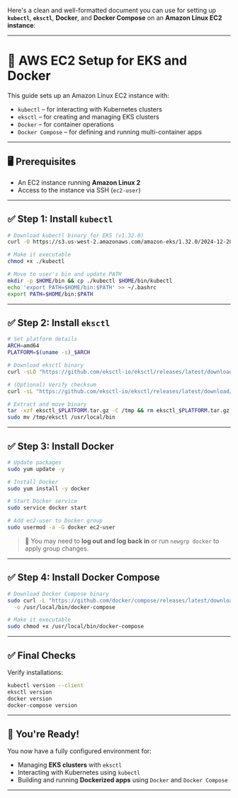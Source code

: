 Here's a clean and well-formatted document you can use for setting up **`kubectl`**, **`eksctl`**, **Docker**, and **Docker Compose** on an **Amazon Linux EC2 instance**:

---

# 🚀 AWS EC2 Setup for EKS and Docker

This guide sets up an Amazon Linux EC2 instance with:

* `kubectl` – for interacting with Kubernetes clusters
* `eksctl` – for creating and managing EKS clusters
* `Docker` – for container operations
* `Docker Compose` – for defining and running multi-container apps

---

## 🖥️ Prerequisites

* An EC2 instance running **Amazon Linux 2**
* Access to the instance via SSH (`ec2-user`)

---

## ✅ Step 1: Install `kubectl`

```bash
# Download kubectl binary for EKS (v1.32.0)
curl -O https://s3.us-west-2.amazonaws.com/amazon-eks/1.32.0/2024-12-20/bin/linux/amd64/kubectl

# Make it executable
chmod +x ./kubectl

# Move to user's bin and update PATH
mkdir -p $HOME/bin && cp ./kubectl $HOME/bin/kubectl
echo 'export PATH=$HOME/bin:$PATH' >> ~/.bashrc
export PATH=$HOME/bin:$PATH
```

---

## ✅ Step 2: Install `eksctl`

```bash
# Set platform details
ARCH=amd64
PLATFORM=$(uname -s)_$ARCH

# Download eksctl binary
curl -sLO "https://github.com/eksctl-io/eksctl/releases/latest/download/eksctl_$PLATFORM.tar.gz"

# (Optional) Verify checksum
curl -sL "https://github.com/eksctl-io/eksctl/releases/latest/download/eksctl_checksums.txt" | grep $PLATFORM | sha256sum --check

# Extract and move binary
tar -xzf eksctl_$PLATFORM.tar.gz -C /tmp && rm eksctl_$PLATFORM.tar.gz
sudo mv /tmp/eksctl /usr/local/bin
```

---

## ✅ Step 3: Install Docker

```bash
# Update packages
sudo yum update -y

# Install Docker
sudo yum install -y docker

# Start Docker service
sudo service docker start

# Add ec2-user to Docker group
sudo usermod -a -G docker ec2-user
```

> 🔄 You may need to **log out and log back in** or run `newgrp docker` to apply group changes.

---

## ✅ Step 4: Install Docker Compose

```bash
# Download Docker Compose binary
sudo curl -L "https://github.com/docker/compose/releases/latest/download/docker-compose-$(uname -s)-$(uname -m)" \
  -o /usr/local/bin/docker-compose

# Make it executable
sudo chmod +x /usr/local/bin/docker-compose
```

---

## ✅ Final Checks

Verify installations:

```bash
kubectl version --client
eksctl version
docker version
docker-compose version
```

---

## 🏁 You're Ready!

You now have a fully configured environment for:

* Managing **EKS clusters** with `eksctl`
* Interacting with Kubernetes using `kubectl`
* Building and running **Dockerized apps** using `Docker` and `Docker Compose`

---


